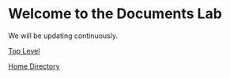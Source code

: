 # Welcome to the Documents Lab

We will be updating continuously.

[Top Level](https://github.com/Has-Needs)

[Home Directory](https://github.com/Has-Needs/home/tree/main)

